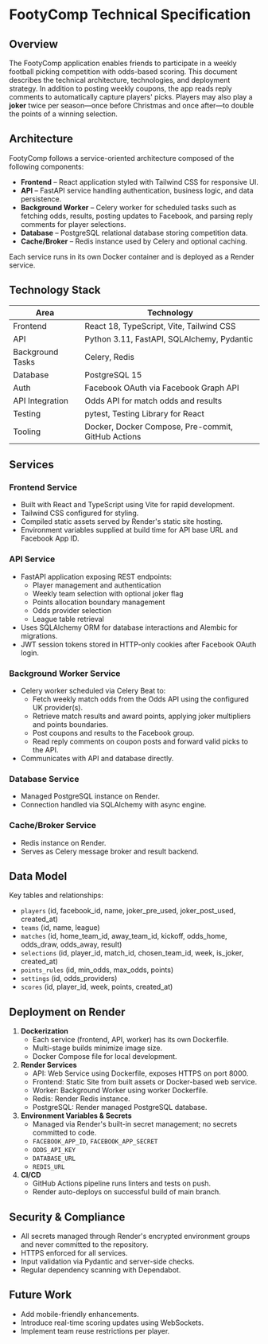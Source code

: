 # FootyComp Technical Specification

## Overview
The FootyComp application enables friends to participate in a weekly football picking competition with odds-based scoring. This document describes the technical architecture, technologies, and deployment strategy. In addition to posting weekly coupons, the app reads reply comments to automatically capture players' picks. Players may also play a **joker** twice per season—once before Christmas and once after—to double the points of a winning selection.

## Architecture
FootyComp follows a service-oriented architecture composed of the following components:

- **Frontend** – React application styled with Tailwind CSS for responsive UI.
- **API** – FastAPI service handling authentication, business logic, and data persistence.
- **Background Worker** – Celery worker for scheduled tasks such as fetching odds, results, posting updates to Facebook, and parsing reply comments for player selections.
- **Database** – PostgreSQL relational database storing competition data.
- **Cache/Broker** – Redis instance used by Celery and optional caching.

Each service runs in its own Docker container and is deployed as a Render service.

## Technology Stack

| Area | Technology |
| ---- | ---------- |
| Frontend | React 18, TypeScript, Vite, Tailwind CSS |
| API | Python 3.11, FastAPI, SQLAlchemy, Pydantic |
| Background Tasks | Celery, Redis |
| Database | PostgreSQL 15 |
| Auth | Facebook OAuth via Facebook Graph API |
| API Integration | Odds API for match odds and results |
| Testing | pytest, Testing Library for React |
| Tooling | Docker, Docker Compose, Pre-commit, GitHub Actions |

## Services

### Frontend Service
- Built with React and TypeScript using Vite for rapid development.
- Tailwind CSS configured for styling.
- Compiled static assets served by Render's static site hosting.
- Environment variables supplied at build time for API base URL and Facebook App ID.

### API Service
- FastAPI application exposing REST endpoints:
  - Player management and authentication
  - Weekly team selection with optional joker flag
  - Points allocation boundary management
  - Odds provider selection
  - League table retrieval
- Uses SQLAlchemy ORM for database interactions and Alembic for migrations.
- JWT session tokens stored in HTTP-only cookies after Facebook OAuth login.

### Background Worker Service
- Celery worker scheduled via Celery Beat to:
  - Fetch weekly match odds from the Odds API using the configured UK provider(s).
  - Retrieve match results and award points, applying joker multipliers and points boundaries.
  - Post coupons and results to the Facebook group.
  - Read reply comments on coupon posts and forward valid picks to the API.
- Communicates with API and database directly.

### Database Service
- Managed PostgreSQL instance on Render.
- Connection handled via SQLAlchemy with async engine.

### Cache/Broker Service
- Redis instance on Render.
- Serves as Celery message broker and result backend.

## Data Model
Key tables and relationships:

- `players` (id, facebook_id, name, joker_pre_used, joker_post_used, created_at)
- `teams` (id, name, league)
- `matches` (id, home_team_id, away_team_id, kickoff, odds_home, odds_draw, odds_away, result)
- `selections` (id, player_id, match_id, chosen_team_id, week, is_joker, created_at)
- `points_rules` (id, min_odds, max_odds, points)
- `settings` (id, odds_providers)
- `scores` (id, player_id, week, points, created_at)

## Deployment on Render

1. **Dockerization**
   - Each service (frontend, API, worker) has its own Dockerfile.
   - Multi-stage builds minimize image size.
   - Docker Compose file for local development.
2. **Render Services**
   - API: Web Service using Dockerfile, exposes HTTPS on port 8000.
   - Frontend: Static Site from built assets or Docker-based web service.
   - Worker: Background Worker using worker Dockerfile.
   - Redis: Render Redis instance.
   - PostgreSQL: Render managed PostgreSQL database.
3. **Environment Variables & Secrets**
   - Managed via Render's built-in secret management; no secrets committed to code.
   - `FACEBOOK_APP_ID`, `FACEBOOK_APP_SECRET`
   - `ODDS_API_KEY`
   - `DATABASE_URL`
   - `REDIS_URL`
4. **CI/CD**
   - GitHub Actions pipeline runs linters and tests on push.
   - Render auto-deploys on successful build of main branch.

## Security & Compliance
- All secrets managed through Render's encrypted environment groups and never committed to the repository.
- HTTPS enforced for all services.
- Input validation via Pydantic and server-side checks.
- Regular dependency scanning with Dependabot.

## Future Work
- Add mobile-friendly enhancements.
- Introduce real-time scoring updates using WebSockets.
- Implement team reuse restrictions per player.

